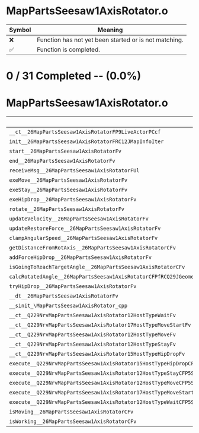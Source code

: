 # MapPartsSeesaw1AxisRotator.o
| Symbol | Meaning 
| ------------- | ------------- 
| :x: | Function has not yet been started or is not matching. 
| :white_check_mark: | Function is completed. 


# 0 / 31 Completed -- (0.0%)
# MapPartsSeesaw1AxisRotator.o
| Symbol | Decompiled? |
| ------------- | ------------- |
| `__ct__26MapPartsSeesaw1AxisRotatorFP9LiveActorPCcf` | :x: |
| `init__26MapPartsSeesaw1AxisRotatorFRC12JMapInfoIter` | :x: |
| `start__26MapPartsSeesaw1AxisRotatorFv` | :x: |
| `end__26MapPartsSeesaw1AxisRotatorFv` | :x: |
| `receiveMsg__26MapPartsSeesaw1AxisRotatorFUl` | :x: |
| `exeMove__26MapPartsSeesaw1AxisRotatorFv` | :x: |
| `exeStay__26MapPartsSeesaw1AxisRotatorFv` | :x: |
| `exeHipDrop__26MapPartsSeesaw1AxisRotatorFv` | :x: |
| `rotate__26MapPartsSeesaw1AxisRotatorFv` | :x: |
| `updateVelocity__26MapPartsSeesaw1AxisRotatorFv` | :x: |
| `updateRestoreForce__26MapPartsSeesaw1AxisRotatorFv` | :x: |
| `clampAngularSpeed__26MapPartsSeesaw1AxisRotatorFv` | :x: |
| `getDistanceFromRotAxis__26MapPartsSeesaw1AxisRotatorCFv` | :x: |
| `addForceHipDrop__26MapPartsSeesaw1AxisRotatorFv` | :x: |
| `isGoingToReachTargetAngle__26MapPartsSeesaw1AxisRotatorCFv` | :x: |
| `calcRotatedAngle__26MapPartsSeesaw1AxisRotatorCFPfRCQ29JGeometry64TPosition3<Q29JGeometry38TMatrix34<Q29JGeometry13SMatrix34C<f>>>` | :x: |
| `tryHipDrop__26MapPartsSeesaw1AxisRotatorFv` | :x: |
| `__dt__26MapPartsSeesaw1AxisRotatorFv` | :x: |
| `__sinit_\MapPartsSeesaw1AxisRotator_cpp` | :x: |
| `__ct__Q229NrvMapPartsSeesaw1AxisRotator12HostTypeWaitFv` | :x: |
| `__ct__Q229NrvMapPartsSeesaw1AxisRotator17HostTypeMoveStartFv` | :x: |
| `__ct__Q229NrvMapPartsSeesaw1AxisRotator12HostTypeMoveFv` | :x: |
| `__ct__Q229NrvMapPartsSeesaw1AxisRotator12HostTypeStayFv` | :x: |
| `__ct__Q229NrvMapPartsSeesaw1AxisRotator15HostTypeHipDropFv` | :x: |
| `execute__Q229NrvMapPartsSeesaw1AxisRotator15HostTypeHipDropCFP5Spine` | :x: |
| `execute__Q229NrvMapPartsSeesaw1AxisRotator12HostTypeStayCFP5Spine` | :x: |
| `execute__Q229NrvMapPartsSeesaw1AxisRotator12HostTypeMoveCFP5Spine` | :x: |
| `execute__Q229NrvMapPartsSeesaw1AxisRotator17HostTypeMoveStartCFP5Spine` | :x: |
| `execute__Q229NrvMapPartsSeesaw1AxisRotator12HostTypeWaitCFP5Spine` | :x: |
| `isMoving__26MapPartsSeesaw1AxisRotatorCFv` | :x: |
| `isWorking__26MapPartsSeesaw1AxisRotatorCFv` | :x: |
